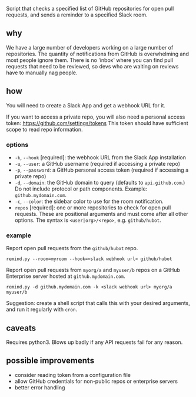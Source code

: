 Script that checks a specified list of GitHub repositories
for open pull requests,
and sends a reminder to a specified Slack room.

## why

We have a large number of developers working on a large number of repositories.
The quantity of notifications from GitHub is overwhelming
and most people ignore them.
There is no 'inbox' where you can find pull requests that need to be reviewed,
so devs who are waiting on reviews have to manually nag people.

## how

You will need to create a Slack App and get a webhook URL for it.

If you want to access a private repo, you will also need a personal access
token: https://github.com/settings/tokens This token should have sufficient
scope to read repo information.

### options

* `-k`, `--hook` [required]: the webhook URL from the Slack App installation
* `-u`, `--user`: a GitHub username (required if accessing a private repo)
* `-p`, `--password`: a GitHub personal access token (required if accessing a
  private repo)
* `-d`, `--domain`: the GitHub domain to query (defaults to `api.github.com`.)
  Do not include protocol or path components. Example: `github.mydomain.com`.
* `-c`, `--color`: the sidebar color to use for the room notification.
* `repos` [required]: one or more repositories to check for open pull requests.
  These are positional arguments and must come after all other options.
  The syntax is `<user|org>/<repo>`, e.g. `github/hubot`.

### example

Report open pull requests from the `github/hubot` repo.

    remind.py --room=myroom --hook=<slack webhook url> github/hubot

Report open pull requests from `myorg/a` and `myuser/b` repos
on a GitHub Enterprise server hosted at `github.mydomain.com`.

    remind.py -d github.mydomain.com -k <slack webhook url> myorg/a myuser/b

Suggestion: create a shell script that calls this with your desired arguments,
and run it regularly with `cron`.

## caveats

Requires python3. Blows up badly if any API requests fail for any reason.

## possible improvements

* consider reading token from a configuration file
* allow GitHub credentials for non-public repos or enterprise servers
* better error handling
